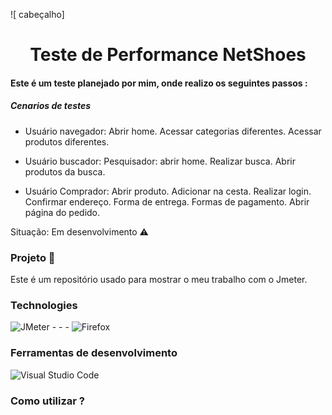 ![ cabeçalho]

<h1 align="center">Teste de Performance NetShoes </h1>

####  Este é um teste planejado por mim, onde realizo os seguintes passos :

##### Cenarios de testes
- Usuário navegador:
Abrir home.
Acessar categorias diferentes.
Acessar produtos diferentes.
 
- Usuário buscador:
Pesquisador: 
abrir home.
Realizar busca.
Abrir produtos da busca.

- Usuário Comprador:
Abrir produto.
Adicionar na cesta.
Realizar login.
Confirmar endereço.
Forma de entrega.
Formas de pagamento.
Abrir página do pedido.






Situação: Em desenvolvimento ⚠️



### Projeto 🏰
Este é um repositório usado para mostrar o meu trabalho com o Jmeter.

### Technologies 
![JMeter](https://img.shields.io/badge/JMETER-E34F26?style=for-the-badge&logo=JMeter&logoColor=white)   - - -  ![Firefox](https://img.shields.io/badge/Firefox-1572B6?style=for-the-badge&logo=firefox&logoColor=gold) 

### Ferramentas de desenvolvimento 

![Visual Studio Code ](https://img.shields.io/badge/Visual_Studio-000000?style=for-the-badge&logo=visual%20studio&logoColor=white)


### Como utilizar ?
